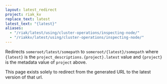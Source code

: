 ```yaml
---
layout: latest_redirect
project: riak_kv
replace_text: latest
latest_text: "{latest}"
aliases:
  - "/riak/latest/using/cluster-operations/inspecting-node/"
  - "/riakkv/latest/using/cluster-operations/inspecting-node/"
---
```


Redirects `someroot/latest/somepath` to `someroot/{latest}/somepath` 
where `{latest}` is the `project_descriptions.{project}.latest` value
and `{project}` is the metadata value of `project` above.

This page exists solely to redirect from the generated URL to the latest version of
that url.


